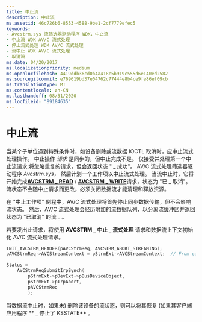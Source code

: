 ```yaml
---
title: 中止流
description: 中止流
ms.assetid: 46c726b6-8553-4588-9be1-2cf7779efec5
keywords:
- Avcstrm.sys 流筛选器驱动程序 WDK，中止流
- 中止流 WDK AV/C 流式处理
- 停止流式处理 WDK AV/C 流式处理
- 流中止 WDK AV/C 流式处理
- 取消流
ms.date: 04/20/2017
ms.localizationpriority: medium
ms.openlocfilehash: 4419ddb36cd0b4a418c5b919c555d6e140ed2582
ms.sourcegitcommit: e769619bd37e04762c77444e8b4ce9fe86ef09cb
ms.translationtype: MT
ms.contentlocale: zh-CN
ms.lasthandoff: 08/31/2020
ms.locfileid: "89184635"
---
```

# <a name="abort-a-stream"></a>中止流





当某个子单位遇到特殊条件时，如设备删除或流数据 IOCTL 取消时，应中止流式处理操作。 中止操作 *请求* 是同步的，但中止完成不是。 仅接受并处理第一个中止流请求;将忽略重复的请求，但会返回状态 " \_ 成功"。 AV/C 流式处理筛选器驱动程序 *Avcstrm.sys，* 然后计划一个工作项以中止流式处理。 当流中止时，它将开始完成[**AVCSTRM \_ READ**](./avcstrm-read.md) / [**AVCSTRM \_ WRITE**](./avcstrm-write.md)请求，状态为 "已 \_ 取消"。 流状态不会随中止请求而更改，必须关闭数据流才能清理和释放资源。

在 "中止工作项" 例程中，AV/C 流式处理将首先停止同步数据传输，但不会影响流状态。 然后，AV/C 流式处理会经历附加的流数据队列，以分离流缓冲区并返回状态为 "已取消" 的流 \_ 。

若要发出此请求，将使用 **AVCSTRM \_ 中止 \_ 流式处理** 请求和数据流上下文初始化 AV/C 流式处理请求。

```cpp
INIT_AVCSTRM_HEADER(pAVCStrmReq, AVCSTRM_ABORT_STREAMING);
pAVCStrmReq->AVCStreamContext = pStrmExt->AVCStreamContext;  // From cached context saved in OPEN_STREAM request

Status = 
    AVCStrmReqSubmitIrpSynch( 
        pStrmExt->pDevExt->pBusDeviceObject,
        pStrmExt->pIrpAbort,
        pAVCStrmReq
        );
```

当数据流中止时，如果未) 删除该设备的流状态，则可以将其恢复 (如果其客户端应用程序 ** \_ 停止了 KSSTATE** 。

 

